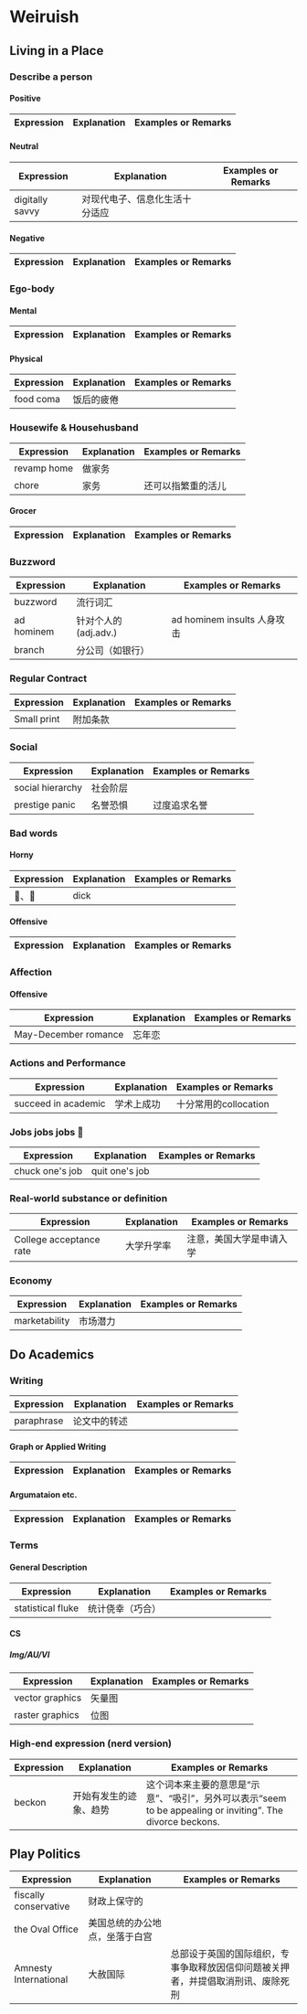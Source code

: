 
# Weiruish
## Living in a Place
### Describe a person
#### Positive
|Expression|Explanation|Examples or Remarks|
|-----------|-----------|-----------|
#### Neutral
|Expression|Explanation|Examples or Remarks|
|-----------|-----------|-----------|
|digitally savvy|对现代电子、信息化生活十分适应|
#### Negative
|Expression|Explanation|Examples or Remarks|
|-----------|-----------|-----------|
### Ego-body
#### Mental
|Expression|Explanation|Examples or Remarks|
|-----------|-----------|-----------|
#### Physical
|Expression|Explanation|Examples or Remarks|
|-----------|-----------|-----------|
|food coma|饭后的疲倦|
### Housewife & Househusband
|Expression|Explanation|Examples or Remarks|
|-----------|-----------|-----------|
|revamp home|做家务|
|chore|家务|还可以指繁重的活儿|
#### Grocer
|Expression|Explanation|Examples or Remarks|
|-----------|-----------|-----------|
### Buzzword
|Expression|Explanation|Examples or Remarks|
|-----------|-----------|-----------|
|buzzword|流行词汇|
|ad hominem|针对个人的(adj.adv.)| ad hominem insults 人身攻击|
|branch|分公司（如银行）|

### Regular Contract
|Expression|Explanation|Examples or Remarks|
|-----------|-----------|-----------|
|Small print|附加条款|


### Social
|Expression|Explanation|Examples or Remarks|
|-----------|-----------|-----------|
|social hierarchy|社会阶层|
|prestige panic|名誉恐惧|过度追求名誉|

### Bad words
#### Horny
|Expression|Explanation|Examples or Remarks|
|-----------|-----------|-----------|
|🍆、🍌|dick|

#### Offensive
|Expression|Explanation|Examples or Remarks|
|-----------|-----------|-----------|
### Affection
#### Offensive
|Expression|Explanation|Examples or Remarks|
|-----------|-----------|-----------|
|May-December romance |忘年恋|
### Actions and Performance
|Expression|Explanation|Examples or Remarks|
|-----------|-----------|-----------|
|succeed in academic |学术上成功|十分常用的collocation|
### Jobs jobs jobs 👏
|Expression|Explanation|Examples or Remarks|
|-----------|-----------|-----------|
|chuck one's job|quit one's job|

### Real-world substance or definition
|Expression|Explanation|Examples or Remarks|
|-----------|-----------|-----------|
|College acceptance rate|大学升学率|注意，美国大学是申请入学|
### Economy

|Expression|Explanation|Examples or Remarks|
|-----------|-----------|-----------|
|marketability|市场潜力|
## Do Academics
### Writing
|Expression|Explanation|Examples or Remarks|
|-----------|-----------|-----------|
|paraphrase|论文中的转述|
#### Graph or Applied Writing
|Expression|Explanation|Examples or Remarks|
|-----------|-----------|-----------|
#### Argumataion etc.
|Expression|Explanation|Examples or Remarks|
|-----------|-----------|-----------|
### Terms
#### General Description
|Expression|Explanation|Examples or Remarks|
|-----------|-----------|-----------|
|statistical fluke|统计侥幸（巧合）|
#### CS
##### Img/AU/VI
|Expression|Explanation|Examples or Remarks|
|-----------|-----------|-----------|
|vector graphics|矢量图||
|raster graphics|位图|
### High-end expression (nerd version)

|Expression|Explanation|Examples or Remarks|
|-----------|-----------|-----------|
|beckon|开始有发生的迹象、趋势|这个词本来主要的意思是“示意”、“吸引”，另外可以表示“seem to be appealing or inviting”. The divorce beckons.|

## Play Politics

|Expression|Explanation|Examples or Remarks|
|-----------|-----------|-----------|
|fiscally conservative|财政上保守的|
|the Oval Office|美国总统的办公地点，坐落于白宫|
|Amnesty International|大赦国际|总部设于英国的国际组织，专事争取释放因信仰问题被关押者，并提倡取消刑讯、废除死刑|



